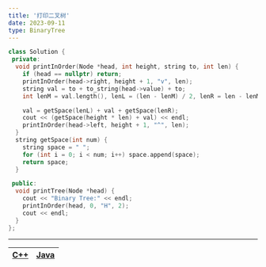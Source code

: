 ```yaml
---
title: '打印二叉树'
date: 2023-09-11
type: BinaryTree
---
```


```cpp
class Solution {
 private:
  void printInOrder(Node *head, int height, string to, int len) {
    if (head == nullptr) return;
    printInOrder(head->right, height + 1, "v", len);
    string val = to + to_string(head->value) + to;
    int lenM = val.length(), lenL = (len - lenM) / 2, lenR = len - lenM - lenL;

    val = getSpace(lenL) + val + getSpace(lenR);
    cout << (getSpace(height * len) + val) << endl;
    printInOrder(head->left, height + 1, "^", len);
  }
  string getSpace(int num) {
    string space = " ";
    for (int i = 0; i < num; i++) space.append(space);
    return space;
  }

 public:
  void printTree(Node *head) {
    cout << "Binary Tree:" << endl;
    printInOrder(head, 0, "H", 2);
    cout << endl;
  }
};
```

<hr/>

| [C++ ](https://github.com/ZhengKe996/DS/blob/main/src/binary_tree/encode_nary_tree_to_binary_tree.cpp) | [Java ](https://github.com/ZhengKe996/DS/blob/main/src/binary_tree/encode_nary_tree_to_binary_tree.java) |
| :----------------------------------------------------------------------------------------------------: | :------------------------------------------------------------------------------------------------------: |
